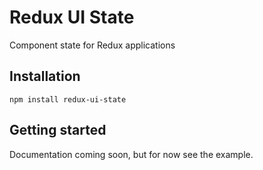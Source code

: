 # Redux UI State
Component state for Redux applications

## Installation
```
npm install redux-ui-state
```

## Getting started

Documentation coming soon, but for now see the example.
